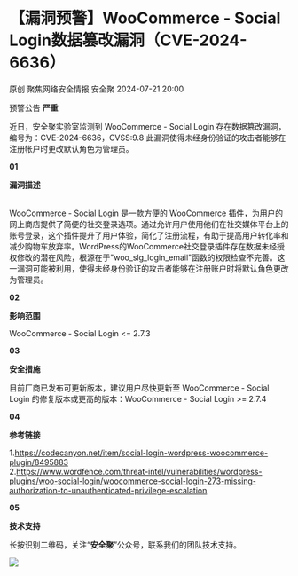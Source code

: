 #  【漏洞预警】WooCommerce - Social Login数据篡改漏洞（CVE-2024-6636）   
原创 聚焦网络安全情报  安全聚   2024-07-21 20:00  
  
预警公告 **严重**  
  
近日，安全聚实验室监测到 WooCommerce - Social Login 存在数据篡改漏洞，编号为：CVE-2024-6636，CVSS:9.8 此漏洞使得未经身份验证的攻击者能够在注册帐户时更改默认角色为管理员。  
  
  
**01**  
  
**漏洞描述**  
  
  
   
WooCommerce - Social Login 是一款方便的 WooCommerce 插件，为用户的网上商店提供了简便的社交登录选项。通过允许用户使用他们在社交媒体平台上的账号登录，这个插件提升了用户体验，简化了注册流程，有助于提高用户转化率和减少购物车放弃率。WordPress的WooCommerce社交登录插件存在数据未经授权修改的潜在风险，根源在于"woo_slg_login_email"函数的权限检查不完善。这一漏洞可能被利用，使得未经身份验证的攻击者能够在注册账户时将默认角色更改为管理员。  
  
**02**  
  
**影响范围**  
  
WooCommerce - Social Login <= 2.7.3  
  
**03**  
  
**安全措施**  
  
  
目前厂商已发布可更新版本，建议用户尽快更新至 WooCommerce - Social Login 的修复版本或更高的版本：WooCommerce - Social Login >= 2.7.4  
  
**04**  
  
**参考链接**  
  
  
1.https://codecanyon.net/item/social-login-wordpress-woocommerce-plugin/8495883  
2.https://www.wordfence.com/threat-intel/vulnerabilities/wordpress-plugins/woo-social-login/woocommerce-social-login-273-missing-authorization-to-unauthenticated-privilege-escalation  
  
**05**  
  
**技术支持**  
  
  
长按识别二维码，关注“**安全聚**”公众号，联系我们的团队技术支持。  
  
![](https://mmbiz.qpic.cn/sz_mmbiz_jpg/Icw1mW4eH3f0EPFicEDoJgTxOg248sjyFribLQXHTQsQCnIpRGg4OgIoF6MxfibpiaOK7aZXgNejnNKMlWSg9pecaw/640?wx_fmt=jpeg&from=appmsg "")  
  
  
  
  
  
